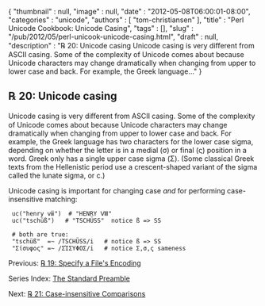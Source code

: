 {
   "thumbnail" : null,
   "image" : null,
   "date" : "2012-05-08T06:00:01-08:00",
   "categories" : "unicode",
   "authors" : [
      "tom-christiansen"
   ],
   "title" : "Perl Unicode Cookbook: Unicode Casing",
   "tags" : [],
   "slug" : "/pub/2012/05/perl-unicook-unicode-casing.html",
   "draft" : null,
   "description" : "℞ 20: Unicode casing Unicode casing is very diﬀerent from ASCII casing. Some of the complexity of Unicode comes about because Unicode characters may change dramatically when changing from upper to lower case and back. For example, the Greek language..."
}



℞ 20: Unicode casing
--------------------

Unicode casing is very diﬀerent from ASCII casing. Some of the complexity of Unicode comes about because Unicode characters may change dramatically when changing from upper to lower case and back. For example, the Greek language has two characters for the lower case sigma, depending on whether the letter is in a medial (σ) or final (ς) position in a word. Greek only has a single upper case sigma (Σ). (Some classical Greek texts from the Hellenistic period use a crescent-shaped variant of the sigma called the lunate sigma, or ϲ.)

Unicode casing is important for changing case *and* for performing case-insensitive matching:

     uc("henry ⅷ")  # "HENRY Ⅷ"
     uc("tschüß")   # "TSCHÜSS"  notice ß => SS

     # both are true:
     "tschüß"  =~ /TSCHÜSS/i   # notice ß => SS
     "Σίσυφος" =~ /ΣΊΣΥΦΟΣ/i   # notice Σ,σ,ς sameness

Previous: [℞ 19: Specify a File's Encoding](/pub/2012/05/perlunicook-specify-a-files-encoding.html)

Series Index: [The Standard Preamble](/pub/2012/04/perlunicook-standard-preamble.html)

Next: [℞ 21: Case-insensitive Comparisons](/pub/2012/05/perlunicook-case-insensitive-comparisons.html)
